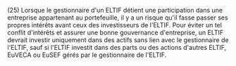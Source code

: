 (25) Lorsque le gestionnaire d'un ELTIF détient une participation dans une entreprise appartenant au portefeuille, il y a un risque qu'il fasse passer ses propres intérêts avant ceux des investisseurs de l'ELTIF. Pour éviter un tel conflit d'intérêts et assurer une bonne gouvernance d'entreprise, un ELTIF devrait investir uniquement dans des actifs sans lien avec le gestionnaire de l'ELTIF, sauf si l'ELTIF investit dans des parts ou des actions d'autres ELTIF, EuVECA ou EuSEF gérés par le gestionnaire de l'ELTIF.